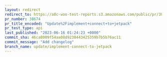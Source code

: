 ```yaml
---
layout: redirect
redirect_to: https://a8c-woo-test-reports.s3.amazonaws.com/public/pr/38674/api/index.html
pr_number: 38674
pr_title_encoded: "Update%2Fimplement+connect+to+jetpack"
pr_test_type: api
last_published: "2023-06-16 01:24:23 +0000"
commit_sha: 46ca8009f54aa08d9230443425359b7b5b76ac11
commit_message: "Add changelog"
branch_name: update/implement-connect-to-jetpack
---
```

